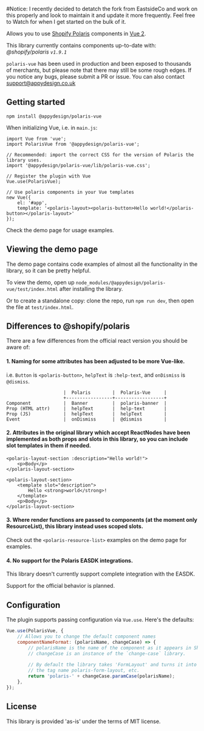 #Notice:
I recently decided to detatch the fork from EastsideCo and work on this properly and look to maintain it and update it more frequently. Feel free to Watch for when I get started on the bulk of it.

Allows you to use [Shopify Polaris](http://polaris.shopify.com/) components in [Vue 2](http://vuejs.org/).

This library currently contains components up-to-date with: _@shopify/polaris `v1.9.1`_

`polaris-vue` has been used in production and been exposed to thousands of merchants, but please note that there may still be some rough edges. If you notice any bugs, please submit a PR or issue. You can also contact support@appydesign.co.uk



## Getting started
```
npm install @appydesign/polaris-vue
```

When initializing Vue, i.e. in `main.js`:
```
import Vue from 'vue';
import PolarisVue from '@appydesign/polaris-vue';

// Recommended: import the correct CSS for the version of Polaris the library uses.
import '@appydesign/polaris-vue/lib/polaris-vue.css';

// Register the plugin with Vue
Vue.use(PolarisVue);

// Use polaris components in your Vue templates
new Vue({
    el: '#app',
    template: '<polaris-layout><polaris-button>Hello world!</polaris-button></polaris-layout>'
});

```

Check the demo page for usage examples.


## Viewing the demo page
The demo page contains code examples of almost all the functionality in the library, so it can be pretty helpful.

To view the demo, open up `node_modules/@appydesign/polaris-vue/test/index.html` after installing the library.

Or to create a standalone copy: clone the repo, run `npm run dev`, then open the file at `test/index.html`.

## Differences to @shopify/polaris

There are a few differences from the official react version you should be aware of:

#### 1. Naming for some attributes has been adjusted to be more Vue-like. 
i.e. `Button` is `<polaris-button>`, `helpText` is `:help-text`, and `onDismiss` is `@dismiss`.

```
                     |  Polaris        |  Polaris-Vue     |
                     +-----------------+------------------+
Component            |  Banner         |  polaris-banner  |
Prop (HTML attr)     |  helpText       |  help-text       |
Prop (JS)            |  helpText       |  helpText        |
Event                |  onDismiss      |  @dismiss        |

```

#### 2. Attributes in the original library which accept ReactNodes have been implemented as both props and slots in this library, so you can include slot templates in them if needed.
```
<polaris-layout-section :description="Hello world!">
    <p>Body</p>
</polaris-layout-section>
```
```
<polaris-layout-section>
    <template slot="description">
        Hello <strong>world</strong>!
    </template>
    <p>Body</p>
</polaris-layout-section>
```

#### 3. Where render functions are passed to components (at the moment only ResourceList), this library instead uses scoped slots.
Check out the `<polaris-resource-list>` examples on the demo page for examples.

#### 4. No support for the Polaris EASDK integrations.
This library doesn't currently support complete integration with the EASDK. 

Support for the official behavior is planned.

## Configuration

The plugin supports passing configuration via `Vue.use`. Here's the defaults:

```js
Vue.use(PolarisVue, {
    // Allows you to change the default component names
    componentNameFormat: (polarisName, changeCase) => {
        // polarisName is the name of the component as it appears in Shopfiy/polaris
        // changeCase is an instance of the `change-case` library.
        
        // By default the library takes 'FormLayout' and turns it into
        // the tag name polaris-form-layout, etc.
        return 'polaris-' + changeCase.paramCase(polarisName);
    },
});
```

## License

This library is provided 'as-is' under the terms of MIT license.
